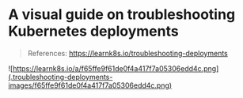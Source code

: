 # A visual guide on troubleshooting Kubernetes deployments

> References:
> https://learnk8s.io/troubleshooting-deployments

![https://learnk8s.io/a/f65ffe9f61de0f4a417f7a05306edd4c.png](.troubleshooting-deployments-images/f65ffe9f61de0f4a417f7a05306edd4c.png)